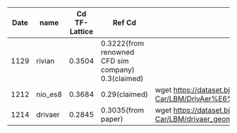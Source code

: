 |Date|name|Cd TF-Lattice|Ref Cd|Geometry|
|-|-|-|-|-|
|1129| rivian| 0.3504|0.3222(from renowned CFD sim company)  0.3(claimed)||
|1212| nio_es8| 0.3684|0.29(claimed)|wget https://dataset.bj.bcebos.com/PaddleScience/DNNFluid-Car/LBM/DrivAer%E6%A0%87%E6%A8%A1%E9%AA%8C%E8%AF%81.zip|
|1214| drivaer| 0.2845|0.3035(from paper)|wget https://dataset.bj.bcebos.com/PaddleScience/DNNFluid-Car/LBM/drivaer_geometry.zip|
